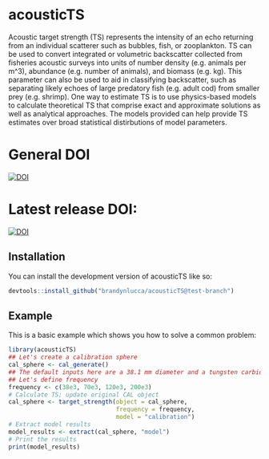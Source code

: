 # acousticTS

Acoustic target strength (TS) represents the intensity of an echo returning from an individual scatterer such as bubbles, fish, or zooplankton. TS can be used to convert integrated or volumetric backscatter collected from fisheries acoustic surveys into units of number density (e.g. animals per m^3), abundance (e.g. number of animals), and biomass (e.g. kg). This parameter can also be used to aid in classifying backscatter, such as separating likely echoes of large predatory fish (e.g. adult cod) from smaller prey (e.g. shrimp). One way to estimate TS is to use physics-based models to calculate theoretical TS that comprise exact and approximate solutions as well as analytical approaches. The models provided can help provide TS estimates over broad statistical distirbutions of model parameters.

# General DOI
[![DOI](https://doi.org/10.5281/zenodo.7600659)](https://doi.org/10.5281/zenodo.7600659)

# Latest release DOI:
[![DOI](https://zenodo.org/badge/161965429.svg)](https://zenodo.org/badge/latestdoi/161965429)

## Installation

You can install the development version of acousticTS like so:

``` r
devtools::install_github("brandynlucca/acousticTS@test-branch")
```

## Example

This is a basic example which shows you how to solve a common problem:

``` r
library(acousticTS)
## Let's create a calibration sphere 
cal_sphere <- cal_generate()
## The default inputs here are a 38.1 mm diameter and a tungsten carbide (WC) material.
## Let's define frequency
frequency <- c(38e3, 70e3, 120e3, 200e3)
# Calculate TS; update original CAL object
cal_sphere <- target_strength(object = cal_sphere,
                              frequency = frequency,
                              model = "calibration")
# Extract model results
model_results <- extract(cal_sphere, "model")
# Print the results
print(model_results)
```
